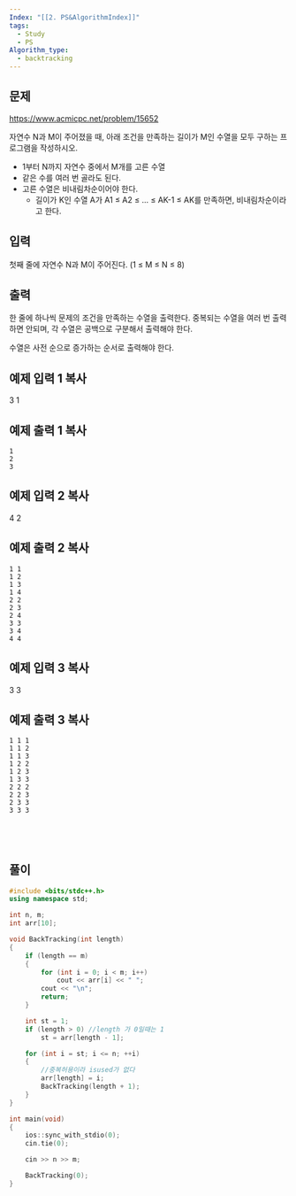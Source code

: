 ```yaml
---
Index: "[[2. PS&AlgorithmIndex]]"
tags:
  - Study
  - PS
Algorithm_type:
  - backtracking
---
```


## 문제
https://www.acmicpc.net/problem/15652

자연수 N과 M이 주어졌을 때, 아래 조건을 만족하는 길이가 M인 수열을 모두 구하는 프로그램을 작성하시오.

- 1부터 N까지 자연수 중에서 M개를 고른 수열
- 같은 수를 여러 번 골라도 된다.
- 고른 수열은 비내림차순이어야 한다.
    - 길이가 K인 수열 A가 A1 ≤ A2 ≤ ... ≤ AK-1 ≤ AK를 만족하면, 비내림차순이라고 한다.

## 입력

첫째 줄에 자연수 N과 M이 주어진다. (1 ≤ M ≤ N ≤ 8)

## 출력

한 줄에 하나씩 문제의 조건을 만족하는 수열을 출력한다. 중복되는 수열을 여러 번 출력하면 안되며, 각 수열은 공백으로 구분해서 출력해야 한다.

수열은 사전 순으로 증가하는 순서로 출력해야 한다.

## 예제 입력 1 복사

3 1

## 예제 출력 1 복사
```
1
2
3
```

## 예제 입력 2 복사

4 2

## 예제 출력 2 복사
```
1 1
1 2
1 3
1 4
2 2
2 3
2 4
3 3
3 4
4 4
```


## 예제 입력 3 복사

3 3

## 예제 출력 3 복사
```
1 1 1
1 1 2
1 1 3
1 2 2
1 2 3
1 3 3
2 2 2
2 2 3
2 3 3
3 3 3
```

   
---
## 풀이
```cpp
#include <bits/stdc++.h>
using namespace std;

int n, m;
int arr[10];

void BackTracking(int length)
{
    if (length == m)
    {
        for (int i = 0; i < m; i++)
            cout << arr[i] << " ";
        cout << "\n";
        return;
    }

    int st = 1;
    if (length > 0) //length 가 0일때는 1
        st = arr[length - 1];

    for (int i = st; i <= n; ++i)
    {
        //중복허용이라 isused가 없다
        arr[length] = i;
        BackTracking(length + 1);
    }
}

int main(void) 
{
    ios::sync_with_stdio(0);
    cin.tie(0);

    cin >> n >> m;

    BackTracking(0);
}
```